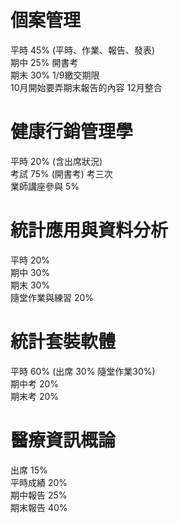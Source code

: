 個案管理
===
平時 45% (平時、作業、報告、發表)  
期中 25% 開書考  
期末 30% 1/9繳交期限  
10月開始要弄期末報告的內容 12月整合  

健康行銷管理學
===
平時 20% (含出席狀況)  
考試 75% (開書考) 考三次  
業師講座參與 5%  

統計應用與資料分析
===
平時 20%  
期中 30%  
期末 30%  
隨堂作業與練習 20%  

統計套裝軟體
===
平時 60% (出席 30% 隨堂作業30%)  
期中考 20%  
期末考 20%  

醫療資訊概論
===
出席 15%  
平時成績 20%  
期中報告 25%  
期末報告 40%  
